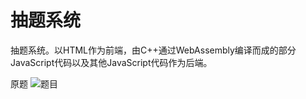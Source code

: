 # 抽题系统

抽题系统。以HTML作为前端，由C++通过WebAssembly编译而成的部分JavaScript代码以及其他JavaScript代码作为后端。

原题
![题目](https://github.com/KanaMeisa/Dazuoye/blob/main/public/%E9%A2%98%E7%9B%AE.jpg)
